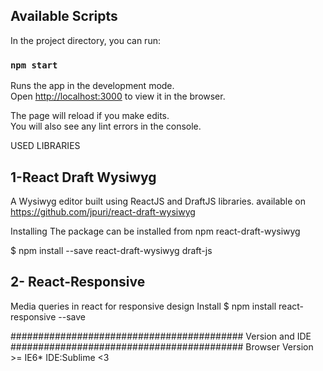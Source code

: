 

## Available Scripts

In the project directory, you can run:

### `npm start`

Runs the app in the development mode.\
Open [http://localhost:3000](http://localhost:3000) to view it in the browser.

The page will reload if you make edits.\
You will also see any lint errors in the console.

USED LIBRARIES 

1-React Draft Wysiwyg
------------------------
A Wysiwyg editor built using ReactJS and DraftJS libraries.
available on https://github.com/jpuri/react-draft-wysiwyg
  
Installing
The package can be installed from npm react-draft-wysiwyg

$ npm install --save react-draft-wysiwyg draft-js
  

2- React-Responsive
------------------------
Media queries in react for responsive design
Install
$ npm install react-responsive --save
  
  
##########################################
  Version and IDE
##########################################
  Browser Version	>= IE6*
  IDE:Sublime <3 
